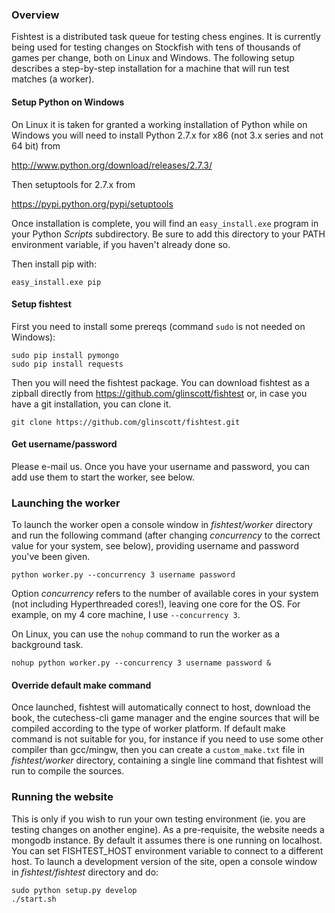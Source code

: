 ### Overview

Fishtest is a distributed task queue for testing chess engines.  It is currently
being used for testing changes on Stockfish with tens of thousands of games per
change, both on Linux and Windows.  The following setup describes a step-by-step
installation for a machine that will run test matches (a worker).

#### Setup Python on Windows

On Linux it is taken for granted a working installation of Python while on Windows
you will need to install Python 2.7.x for x86 (not 3.x series and not 64 bit) from

http://www.python.org/download/releases/2.7.3/

Then setuptools for 2.7.x from

https://pypi.python.org/pypi/setuptools

Once installation is complete, you will find an `easy_install.exe` program in your
Python *Scripts* subdirectory. Be sure to add this directory to your PATH environment
variable, if you haven't already done so.

Then install pip with:

```
easy_install.exe pip
```

#### Setup fishtest

First you need to install some prereqs (command `sudo` is not needed on Windows):

```
sudo pip install pymongo
sudo pip install requests
```

Then you will need the fishtest package.  You can download fishtest as a zipball
directly from https://github.com/glinscott/fishtest or, in case you have a git
installation, you can clone it.

```
git clone https://github.com/glinscott/fishtest.git
```

#### Get username/password

Please e-mail us.  Once you have your username and password, you can add use them
to start the worker, see below.

### Launching the worker

To launch the worker open a console window in *fishtest/worker* directory and run
the following command (after changing *concurrency* to the correct value for
your system, see below), providing username and password you've been given.

```
python worker.py --concurrency 3 username password
```

Option *concurrency* refers to the number of available cores in your system (not
including Hyperthreaded cores!), leaving one core for the OS.  For example,
on my 4 core machine, I use `--concurrency 3`.

On Linux, you can use the `nohup` command to run the worker as a background task.

```
nohup python worker.py --concurrency 3 username password &
```

#### Override default make command

Once launched, fishtest will automatically connect to host, download the book,
the cutechess-cli game manager and the engine sources that will be compiled
according to the type of worker platform. If default make command is not suitable
for you, for instance if you need to use some other compiler than gcc/mingw,
then you can create a `custom_make.txt` file in *fishtest/worker* directory,
containing a single line command that fishtest will run to compile the sources.

### Running the website

This is only if you wish to run your own testing environment (ie. you are testing
changes on another engine). As a pre-requisite, the website needs a mongodb instance.
By default it assumes there is one running on localhost.  You can set FISHTEST_HOST
environment variable to connect to a different host. To launch a development version
of the site, open a console window in *fishtest/fishtest* directory and do:

```
sudo python setup.py develop
./start.sh
```
